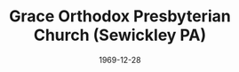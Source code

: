 ---
date: &id001 1969-12-28
end_date: null
location:
  address: 1419 Beaver Road
  city: Sewickley
  state: PA
minister:
- end: 1975-01-01
  name: Donald Poundstone
  start: 1970-01-01
  type: pastor
- end: 1999-01-01
  name: Charles Dennison
  start: 1976-01-01
  type: pastor
- end: null
  name: R. Daniel Knox
  start: 2000-01-01
  type: pastor
- end: 1998-01-01
  name: Danny Olinger
  start: 1996-01-01
  type: Associate Pastor
- end: 2000-01-01
  name: R. Daniel Knox
  start: 1998-01-01
  type: Associate Pastor
- end: 2004-01-01
  name: Robert Broline
  start: 2000-01-01
  type: Associate Pastor
- end: null
  name: Brett E. Mahlen
  start: 2011-01-01
  type: Associate Pastor
- end: 1987-01-01
  name: Douglas Clawson
  start: 1984-01-01
  type: Evangelist
- end: 1998-01-01
  name: R. Daniel Knox
  start: 1984-01-01
  type: Evangelist
ministers:
- Donald Poundstone
- Charles Dennison
- R. Daniel Knox
- Danny Olinger
- R. Daniel Knox
- Robert Broline
- Brett E. Mahlen
- Douglas Clawson
- R. Daniel Knox
name: Grace Orthodox Presbyterian Church
names:
- end: null
  name: Grace Orthodox Presbyterian Church
  start: 1969-12-28
origination_date: *id001
raw_data: "PA\nSewickley\nGrace Orthodox Presbyterian Church  (December 28, 1969\u2013\
  \ )\n1419 Beaver Road\nPastors: Donald Poundstone, 1970\u201375\nCharles Dennison,\
  \ 1976\u201399\nR. Daniel Knox, 2000\u2013\nAssoc. Pastors: Danny Olinger, 1996\u2013\
  98\nR. Daniel Knox, 1998\u20132000\nRobert Broline, 2000\u20132004\nBrett E. Mahlen,\
  \ 2011\u2013\nEvangelists: Douglas Clawson, 1984\u201387\nR. Daniel Knox, 1984\u2013\
  98"
received_from: MISSING
states:
- PA
status:
  active: true
  end_date: null
  reason: null
  received_from: null
  withdrawal_to: null
title: Grace Orthodox Presbyterian Church (Sewickley PA)

---